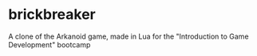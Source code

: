 # brickbreaker
A clone of the Arkanoid game, made in Lua for the "Introduction to Game Development" bootcamp
